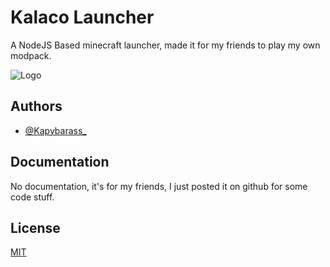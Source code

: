 
# Kalaco Launcher

A NodeJS Based minecraft launcher, made it for my friends to play my own modpack.


![Logo](https://cdn.discordapp.com/attachments/1211042220594167848/1265905616728363039/minecraft_title.png?ex=66a335fa&is=66a1e47a&hm=c5b404a759a794b95ffa29ba5641e5f3adfe7e31a9cf492459aebb244ca280a8&)


## Authors

- [@Kapybarass_](https://github.com/Chorritoh)


## Documentation

No documentation, it's for my friends, I just posted it on github for some code stuff.


## License

[MIT](https://choosealicense.com/licenses/mit/)


